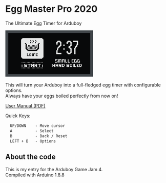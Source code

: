# Egg Master Pro 2020
The Ultimate Egg Timer for Arduboy

![Screenshots](/docs/screenshot.png)

This will turn your Arduboy into a full-fledged egg timer with configurable options.\
Always have your eggs boiled perfectly from now on!

[User Manual (PDF)](/docs/EggMasterPro2020.pdf)

Quick Keys:
```
  UP/DOWN    - Move cursor
  A          - Select
  B          - Back / Reset
  LEFT + B   - Options
```  

## About the code
This is my entry for the Arduboy Game Jam 4.\
Compiled with Arduino 1.8.8
